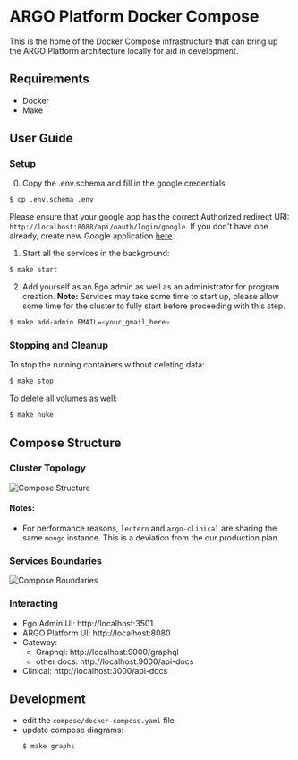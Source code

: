# ARGO Platform Docker Compose

This is the home of the Docker Compose infrastructure that can bring up the ARGO Platform architecture locally for aid in development.

## Requirements

- Docker
- Make

## User Guide

### Setup

0. Copy the .env.schema and fill in the google credentials

```bash
$ cp .env.schema .env
```

Please ensure that your google app has the correct Authorized redirect URI: `http://localhost:8088/api/oauth/login/google`. If you don't have one already, create new Google application [here](https://console.developers.google.com/).

1. Start all the services in the background:

```bash
$ make start
```

2. Add yourself as an Ego admin as well as an administrator for program creation. **Note:** Services may take some time to start up, please allow some time for the cluster to fully start before proceeding with this step.

```bash
$ make add-admin EMAIL=<your_gmail_here>
```

### Stopping and Cleanup

To stop the running containers without deleting data:

```bash
$ make stop
```

To delete all volumes as well:

```bash
$ make nuke
```

## Compose Structure

### Cluster Topology

![Compose Structure](./assets/relationship.png)

#### Notes:

- For performance reasons, `lectern` and `argo-clinical` are sharing the same `mongo` instance. This is a deviation from the our production plan.

### Services Boundaries

![Compose Boundaries](./assets/boundaries.png)

### Interacting

- Ego Admin UI: http://localhost:3501
- ARGO Platform UI: http://localhost:8080
- Gateway:
  - Graphql: http://localhost:9000/graphql
  - other docs: http://localhost:9000/api-docs
- Clinical: http://localhost:3000/api-docs

## Development

- edit the `compose/docker-compose.yaml` file
- update compose diagrams:
  ```
  $ make graphs
  ```
